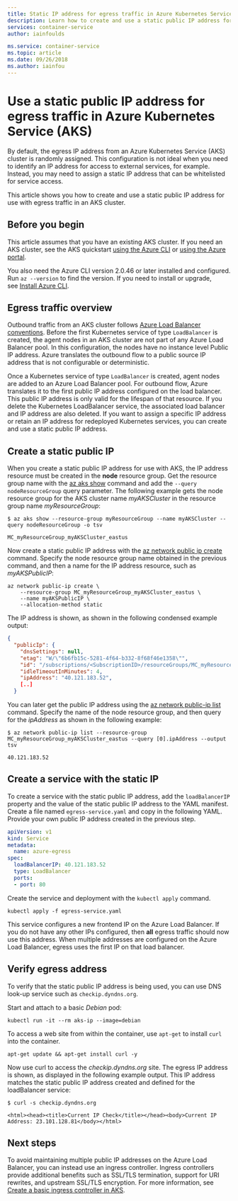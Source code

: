 ```yaml
---
title: Static IP address for egress traffic in Azure Kubernetes Service (AKS)
description: Learn how to create and use a static public IP address for egress traffic in an Azure Kubernetes Service (AKS) cluster
services: container-service
author: iainfoulds

ms.service: container-service
ms.topic: article
ms.date: 09/26/2018
ms.author: iainfou
---
```


# Use a static public IP address for egress traffic in Azure Kubernetes Service (AKS)

By default, the egress IP address from an Azure Kubernetes Service (AKS) cluster is randomly assigned. This configuration is not ideal when you need to identify an IP address for access to external services, for example. Instead, you may need to assign a static IP address that can be whitelisted for service access.

This article shows you how to create and use a static public IP address for use with egress traffic in an AKS cluster.

## Before you begin

This article assumes that you have an existing AKS cluster. If you need an AKS cluster, see the AKS quickstart [using the Azure CLI][aks-quickstart-cli] or [using the Azure portal][aks-quickstart-portal].

You also need the Azure CLI version 2.0.46 or later installed and configured. Run `az --version` to find the version. If you need to install or upgrade, see [Install Azure CLI][install-azure-cli].

## Egress traffic overview

Outbound traffic from an AKS cluster follows [Azure Load Balancer conventions][outbound-connections]. Before the first Kubernetes service of type `LoadBalancer` is created, the agent nodes in an AKS cluster are not part of any Azure Load Balancer pool. In this configuration, the nodes have no instance level Public IP address. Azure translates the outbound flow to a public source IP address that is not configurable or deterministic.

Once a Kubernetes service of type `LoadBalancer` is created, agent nodes are added to an Azure Load Balancer pool. For outbound flow, Azure translates it to the first public IP address configured on the load balancer. This public IP address is only valid for the lifespan of that resource. If you delete the Kubernetes LoadBalancer service, the associated load balancer and IP address are also deleted. If you want to assign a specific IP address or retain an IP address for redeployed Kubernetes services, you can create and use a static public IP address.

## Create a static public IP

When you create a static public IP address for use with AKS, the IP address resource must be created in the **node** resource group. Get the resource group name with the [az aks show][az-aks-show] command and add the `--query nodeResourceGroup` query parameter. The following example gets the node resource group for the AKS cluster name *myAKSCluster* in the resource group name *myResourceGroup*:

```azurecli
$ az aks show --resource-group myResourceGroup --name myAKSCluster --query nodeResourceGroup -o tsv

MC_myResourceGroup_myAKSCluster_eastus
```

Now create a static public IP address with the [az network public ip create][az-network-public-ip-create] command. Specify the node resource group name obtained in the previous command, and then a name for the IP address resource, such as *myAKSPublicIP*:

```azurecli
az network public-ip create \
    --resource-group MC_myResourceGroup_myAKSCluster_eastus \
    --name myAKSPublicIP \
    --allocation-method static
```

The IP address is shown, as shown in the following condensed example output:

```json
{
  "publicIp": {
    "dnsSettings": null,
    "etag": "W/\"6b6fb15c-5281-4f64-b332-8f68f46e1358\"",
    "id": "/subscriptions/<SubscriptionID>/resourceGroups/MC_myResourceGroup_myAKSCluster_eastus/providers/Microsoft.Network/publicIPAddresses/myAKSPublicIP",
    "idleTimeoutInMinutes": 4,
    "ipAddress": "40.121.183.52",
    [..]
  }
```

You can later get the public IP address using the [az network public-ip list][az-network-public-ip-list] command. Specify the name of the node resource group, and then query for the *ipAddress* as shown in the following example:

```azurecli
$ az network public-ip list --resource-group MC_myResourceGroup_myAKSCluster_eastus --query [0].ipAddress --output tsv

40.121.183.52
```

## Create a service with the static IP

To create a service with the static public IP address, add the `loadBalancerIP` property and the value of the static public IP address to the YAML manifest. Create a file named `egress-service.yaml` and copy in the following YAML. Provide your own public IP address created in the previous step.

```yaml
apiVersion: v1
kind: Service
metadata:
  name: azure-egress
spec:
  loadBalancerIP: 40.121.183.52
  type: LoadBalancer
  ports:
  - port: 80
```

Create the service and deployment with the `kubectl apply` command.

```console
kubectl apply -f egress-service.yaml
```

This service configures a new frontend IP on the Azure Load Balancer. If you do not have any other IPs configured, then **all** egress traffic should now use this address. When multiple addresses are configured on the Azure Load Balancer, egress uses the first IP on that load balancer.

## Verify egress address

To verify that the static public IP address is being used, you can use DNS look-up service such as `checkip.dyndns.org`.

Start and attach to a basic *Debian* pod:

```console
kubectl run -it --rm aks-ip --image=debian
```

To access a web site from within the container, use `apt-get` to install `curl` into the container.

```console
apt-get update && apt-get install curl -y
```

Now use curl to access the *checkip.dyndns.org* site. The egress IP address is shown, as displayed in the following example output. This IP address matches the static public IP address created and defined for the loadBalancer service:

```console
$ curl -s checkip.dyndns.org

<html><head><title>Current IP Check</title></head><body>Current IP Address: 23.101.128.81</body></html>
```

## Next steps

To avoid maintaining multiple public IP addresses on the Azure Load Balancer, you can instead use an ingress controller. Ingress controllers provide additional benefits such as SSL/TLS termination, support for URI rewrites, and upstream SSL/TLS encryption. For more information, see [Create a basic ingress controller in AKS][ingress-aks-cluster].

<!-- LINKS - internal -->
[az-network-public-ip-create]: /cli/azure/network/public-ip#az-network-public-ip-create
[az-network-public-ip-list]: /cli/azure/network/public-ip#az-network-public-ip-list
[az-aks-show]: /cli/azure/aks#az-aks-show
[azure-cli-install]: /cli/azure/install-azure-cli
[ingress-aks-cluster]: ./ingress-basic.md
[outbound-connections]: ../load-balancer/load-balancer-outbound-connections.md#scenarios
[public-ip-create]: /cli/azure/network/public-ip#az-network-public-ip-create
[aks-quickstart-cli]: kubernetes-walkthrough.md
[aks-quickstart-portal]: kubernetes-walkthrough-portal.md
[install-azure-cli]: /cli/azure/install-azure-cli